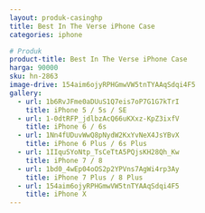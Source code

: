 ```yaml
---
layout: produk-casinghp
title: Best In The Verse iPhone Case
categories: iphone

# Produk
product-title: Best In The Verse iPhone Case
harga: 90000
sku: hn-2863
image-drive: 154aim6ojyRPHGmwVW5tnTYAAqSdqi4F5
gallery:
  - url: 1b6RvJFme0aDUuS1Q7eis7oP7G1G7kTrI
    title: iPhone 5 / 5s / SE
  - url: 1-0dtRFP_jdlbzAcQ66uKXxz-KpZ3ixfV
    title: iPhone 6 / 6s
  - url: 1Nn4fUDuvWwQ8pNydW2KxYvNeX4JsYBvX
    title: iPhone 6 Plus / 6s Plus
  - url: 1IIquSYoNtp_TsCeTtA5PQjsKH28Qh_Kw
    title: iPhone 7 / 8
  - url: 1bd0_4wEp04oOS2p2YPVns7AgWi4rp3Ay
    title: iPhone 7 Plus / 8 Plus
  - url: 154aim6ojyRPHGmwVW5tnTYAAqSdqi4F5
    title: iPhone X
---
```

